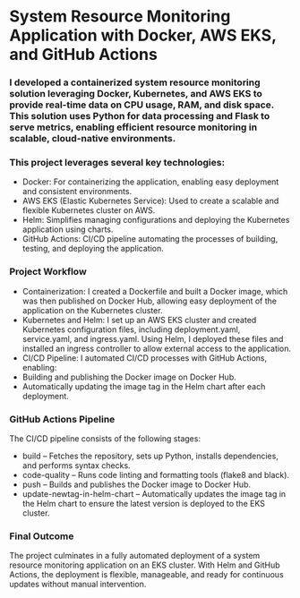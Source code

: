 # System Resource Monitoring Application with Docker, AWS EKS, and GitHub Actions


### I developed a containerized system resource monitoring solution leveraging Docker, Kubernetes, and AWS EKS to provide real-time data on CPU usage, RAM, and disk space. This solution uses Python for data processing and Flask to serve metrics, enabling efficient resource monitoring in scalable, cloud-native environments.



### This project leverages several key technologies:

- Docker: For containerizing the application, enabling easy deployment and consistent environments.
- AWS EKS (Elastic Kubernetes Service): Used to create a scalable and flexible Kubernetes cluster on AWS.
- Helm: Simplifies managing configurations and deploying the Kubernetes application using charts.
- GitHub Actions: CI/CD pipeline automating the processes of building, testing, and deploying the application.



### Project Workflow

- Containerization: I created a Dockerfile and built a Docker image, which was then published on Docker Hub, allowing easy deployment of the application on the Kubernetes cluster.
- Kubernetes and Helm: I set up an AWS EKS cluster and created Kubernetes configuration files, including deployment.yaml, service.yaml, and ingress.yaml. Using Helm, I deployed these files and installed an ingress controller to allow external access to the application.
- CI/CD Pipeline: I automated CI/CD processes with GitHub Actions, enabling:
- Building and publishing the Docker image on Docker Hub.
- Automatically updating the image tag in the Helm chart after each deployment.



### GitHub Actions Pipeline

The CI/CD pipeline consists of the following stages:

- build – Fetches the repository, sets up Python, installs dependencies, and performs syntax checks.
- code-quality – Runs code linting and formatting tools (flake8 and black).
- push – Builds and publishes the Docker image to Docker Hub.
- update-newtag-in-helm-chart – Automatically updates the image tag in the Helm chart to ensure the latest version is deployed to the EKS cluster.



### Final Outcome

The project culminates in a fully automated deployment of a system resource monitoring application on an EKS cluster. With Helm and GitHub Actions, the deployment is flexible, manageable, and ready for continuous updates without manual intervention.
